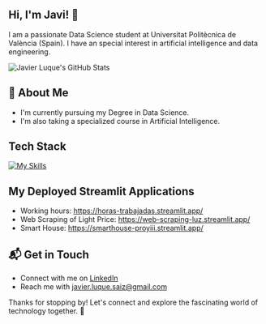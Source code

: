 ## Hi, I'm Javi! 👋

I am a passionate Data Science student at Universitat Politècnica de València (Spain). I have an special interest in artificial intelligence and data engineering.

![Javier Luque's GitHub Stats](https://github-readme-stats.vercel.app/api?username=JavierLuqueSaiz&theme=vue-dark&show_icons=true&hide_border=true&count_private=true)

## 🚀 About Me

- I'm currently pursuing my Degree in Data Science.
- I'm also taking a specialized course in Artificial Intelligence.

## Tech Stack
[![My Skills](https://skillicons.dev/icons?i=py,r,matlab,html,css,aws,anaconda,bash,bootstrap,cassandra,debian,docker,git,heroku,latex,linux,mysql,notion,php,powershell,pycharm,sublime,sklearn,ubuntu,vscode,windows)](https://skillicons.dev)

## My Deployed Streamlit Applications

- Working hours: https://horas-trabajadas.streamlit.app/
- Web Scraping of Light Price: https://web-scraping-luz.streamlit.app/
- Smart House: https://smarthouse-proyiii.streamlit.app/

## 📬 Get in Touch

- Connect with me on [LinkedIn](https://www.linkedin.com/in/javierluquesaiz/)
- Reach me with javier.luque.saiz@gmail.com

Thanks for stopping by! Let's connect and explore the fascinating world of technology together. 🚀
